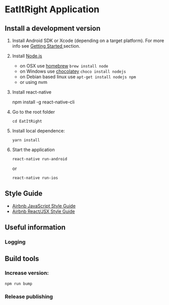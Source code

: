 # EatItRight Application

## Install a development version

1. Install Android SDK or Xcode (depending on a target platform). For
    more info see [Getting Started ](https://facebook.github.io/react-native/docs/getting-started.html)
    section.

2. Install [Node.js](http://nodejs.org)

    * on OSX use [homebrew](http://brew.sh) `brew install node`
    * on Windows use [chocolatey](https://chocolatey.org/) `choco install nodejs`
    * on Debian based linux use `apt-get install nodejs npm`
    * or using nvm
    
3. Install react-native

    npm install -g react-native-cli
    
4. Go to the root folder
    ```
    cd EatItRight
    ```

5. Install local dependence:
    ```
    yarn install
    ```
6. Start the application
    ```
    react-native run-android
    ```
    or
    ```
    react-native run-ios
    ```    

## Style Guide

 - [Airbnb JavaScript Style Guide](https://github.com/airbnb/javascript)
 - [Airbnb React/JSX Style Guide](https://github.com/airbnb/javascript/tree/master/react)

## Useful information

### Logging

## Build tools

### Increase version:

    npm run bump

### Release publishing
